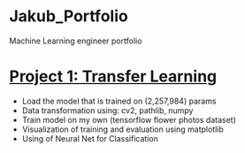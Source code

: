 # Jakub_Portfolio
Machine Learning engineer portfolio

# [Project 1: Transfer Learning](https://github.com/JakubTabor/Transfer_Learning_Deep_Learning/)
* Load the model that is trained on (2,257,984) params
* Data transformation using: cv2, pathlib, numpy
* Train model on my own (tensorflow flower photos dataset)
* Visualization of training and evaluation using matplotlib
* Using of Neural Net for Classification
